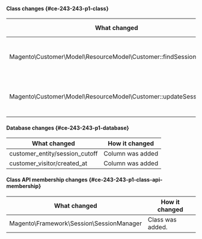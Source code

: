#### Class changes {#ce-243-243-p1-class}

| What changed                                                       | How it changed                  |
| ------------------------------------------------------------------ | ------------------------------- |
| Magento\Customer\Model\ResourceModel\Customer::findSessionCutOff   | [public] Method has been added. |
| Magento\Customer\Model\ResourceModel\Customer::updateSessionCutOff | [public] Method has been added. |

#### Database changes {#ce-243-243-p1-database}

| What changed                   | How it changed   |
| ------------------------------ | ---------------- |
| customer_entity/session_cutoff | Column was added |
| customer_visitor/created_at    | Column was added |

#### Class API membership changes {#ce-243-243-p1-class-api-membership}

| What changed                             | How it changed   |
| ---------------------------------------- | ---------------- |
| Magento\Framework\Session\SessionManager | Class was added. |

